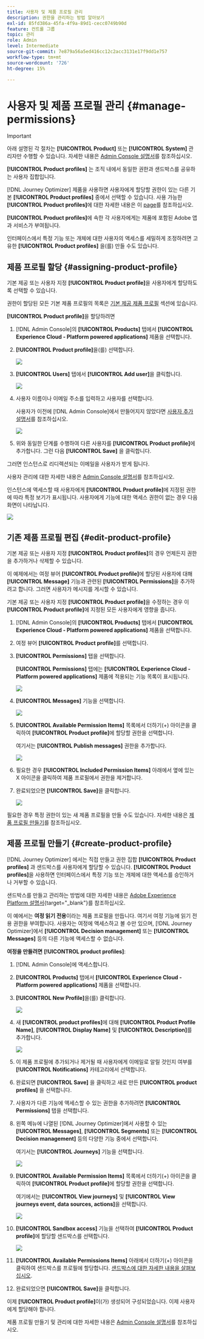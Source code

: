 ```yaml
---
title: 사용자 및 제품 프로필 관리
description: 권한을 관리하는 방법 알아보기
exl-id: 85fd386a-45fa-4f9a-89d1-cecc0749b90d
feature: 컨트롤 그룹
topic: 관리
role: Admin
level: Intermediate
source-git-commit: 7e879a56a5ed416cc12c2acc3131e17f9dd1e757
workflow-type: tm+mt
source-wordcount: '726'
ht-degree: 15%

---
```


# 사용자 및 제품 프로필 관리 {#manage-permissions}

>[!IMPORTANT]
>
> 아래 설명된 각 절차는 **[!UICONTROL Product]** 또는 **[!UICONTROL System]** 관리자만 수행할 수 있습니다. 자세한 내용은 [Admin Console 설명서](https://helpx.adobe.com/enterprise/admin-guide.html/enterprise/using/admin-roles.ug.html)를 참조하십시오.

**[!UICONTROL Product profiles]** 는 조직 내에서 동일한 권한과 샌드박스를 공유하는 사용자 집합입니다.

[!DNL Journey Optimizer] 제품을 사용하면 사용자에게 할당할 권한이 있는 다른 기본 **[!UICONTROL Product profiles]** 중에서 선택할 수 있습니다. 사용 가능한 **[!UICONTROL Product profiles]**&#x200B;에 대한 자세한 내용은 이 [page](ootb-product-profiles.md)를 참조하십시오.

**[!UICONTROL Product profiles]**&#x200B;에 속한 각 사용자에게는 제품에 포함된 Adobe 앱과 서비스가 부여됩니다.

인터페이스에서 특정 기능 또는 개체에 대한 사용자의 액세스를 세밀하게 조정하려면 고유한 **[!UICONTROL Product profiles]** 을(를) 만들 수도 있습니다.

## 제품 프로필 할당 {#assigning-product-profile}

기본 제공 또는 사용자 지정 **[!UICONTROL Product profile]**&#x200B;을 사용자에게 할당하도록 선택할 수 있습니다.

권한이 할당된 모든 기본 제품 프로필의 목록은 [기본 제공 제품 프로필](ootb-product-profiles.md) 섹션에 있습니다.

**[!UICONTROL Product profile]**&#x200B;을 할당하려면

1. [!DNL Admin Console]의 **[!UICONTROL Products]** 탭에서 **[!UICONTROL Experience Cloud - Platform powered applications]** 제품을 선택합니다.

1. **[!UICONTROL Product profile]**&#x200B;을(를) 선택합니다. 

   ![](../assets/do-not-localize/access_control_2.png)

1. **[!UICONTROL Users]** 탭에서 **[!UICONTROL Add user]**&#x200B;을 클릭합니다.

   ![](../assets/do-not-localize/access_control_3.png)

1. 사용자 이름이나 이메일 주소를 입력하고 사용자를 선택합니다.

   사용자가 이전에 [!DNL Admin Console]에서 만들어지지 않았다면 [사용자 추가 설명서](https://helpx.adobe.com/enterprise/admin-guide.html/enterprise/using/manage-users-individually.ug.html#add-users)를 참조하십시오.

   ![](../assets/do-not-localize/access_control_4.png)

1. 위와 동일한 단계를 수행하여 다른 사용자를 **[!UICONTROL Product profile]**&#x200B;에 추가합니다. 그런 다음 **[!UICONTROL Save]** 을 클릭합니다.

그러면 인스턴스로 리디렉션되는 이메일을 사용자가 받게 됩니다.

사용자 관리에 대한 자세한 내용은 [Admin Console 설명서](https://helpx.adobe.com/enterprise/admin-guide.html/enterprise/using/manage-users-individually.ug.html)를 참조하십시오.

인스턴스에 액세스할 때 사용자에게 **[!UICONTROL Product profile]**&#x200B;에 지정된 권한에 따라 특정 보기가 표시됩니다. 사용자에게 기능에 대한 액세스 권한이 없는 경우 다음 화면이 나타납니다.

![](../assets/do-not-localize/access_control_1.png)

## 기존 제품 프로필 편집 {#edit-product-profile}

기본 제공 또는 사용자 지정 **[!UICONTROL Product profiles]**&#x200B;의 경우 언제든지 권한을 추가하거나 삭제할 수 있습니다.

이 예제에서는 여정 뷰어 **[!UICONTROL Product profile]**&#x200B;에 할당된 사용자에 대해 **[!UICONTROL Message]** 기능과 관련된 **[!UICONTROL Permissions]**&#x200B;을 추가하려고 합니다. 그러면 사용자가 메시지를 게시할 수 있습니다.

기본 제공 또는 사용자 지정 **[!UICONTROL Product profile]**&#x200B;을 수정하는 경우 이 **[!UICONTROL Product profile]**&#x200B;에 지정된 모든 사용자에게 영향을 줍니다.

1. [!DNL Admin Console]의 **[!UICONTROL Products]** 탭에서 **[!UICONTROL Experience Cloud - Platform powered applications]** 제품을 선택합니다.

1. 여정 뷰어 **[!UICONTROL Product profile]**&#x200B;를 선택합니다.

1. **[!UICONTROL Permissions]** 탭을 선택합니다. 

   **[!UICONTROL Permissions]** 탭에는 **[!UICONTROL Experience Cloud - Platform powered applications]** 제품에 적용되는 기능 목록이 표시됩니다.

   ![](../assets/do-not-localize/access_control_5.png)

1. **[!UICONTROL Messages]** 기능을 선택합니다.

   ![](../assets/do-not-localize/access_control_6.png)

1. **[!UICONTROL Available Permission Items]** 목록에서 더하기(+) 아이콘을 클릭하여 **[!UICONTROL Product profile]**&#x200B;에 할당할 권한을 선택합니다.

   여기서는 **[!UICONTROL Publish messages]** 권한을 추가합니다.

   ![](../assets/do-not-localize/access_control_7.png)

1. 필요한 경우 **[!UICONTROL Included Permission Items]** 아래에서 옆에 있는 X 아이콘을 클릭하여 제품 프로필에서 권한을 제거합니다.

1. 완료되었으면 **[!UICONTROL Save]**&#x200B;을 클릭합니다.

   ![](../assets/do-not-localize/access_control_8.png)

필요한 경우 특정 권한이 있는 새 제품 프로필을 만들 수도 있습니다. 자세한 내용은 [제품 프로필 만들기](#create-product-profile)를 참조하십시오.

## 제품 프로필 만들기 {#create-product-profile}

[!DNL Journey Optimizer] 에서는 직접 만들고 권한 집합 **[!UICONTROL Product profiles]** 과 샌드박스를 사용자에게 할당할 수 있습니다. **[!UICONTROL Product profiles]**&#x200B;을 사용하면 인터페이스에서 특정 기능 또는 개체에 대한 액세스를 승인하거나 거부할 수 있습니다.

샌드박스를 만들고 관리하는 방법에 대한 자세한 내용은 [Adobe Experience Platform 설명서](https://experienceleague.adobe.com/docs/experience-platform/sandbox/ui/user-guide.html?lang=ko){target=&quot;_blank&quot;}를 참조하십시오.

이 예에서는 **여정 읽기 전용**&#x200B;이라는 제품 프로필을 만듭니다. 여기서 여정 기능에 읽기 전용 권한을 부여합니다. 사용자는 여정에 액세스하고 볼 수만 있으며, [!DNL Journey Optimizer]에서 **[!UICONTROL Decision management]** 또는 **[!UICONTROL Messages]** 등의 다른 기능에 액세스할 수 없습니다.

**여정을 만들려면** **[!UICONTROL product profiles]**:

1. [!DNL Admin Console]에 액세스합니다.

1. **[!UICONTROL Products]** 탭에서 **[!UICONTROL Experience Cloud - Platform powered applications]** 제품을 선택합니다.

1. **[!UICONTROL New Profile]**&#x200B;을(를) 클릭합니다.

   ![](../assets/do-not-localize/access_control_9.png)

1. 새 **[!UICONTROL product profiles]**&#x200B;에 대해 **[!UICONTROL Product Profile Name]**, **[!UICONTROL Display Name]** 및 **[!UICONTROL Description]**&#x200B;를 추가합니다.

   ![](../assets/do-not-localize/access_control_10.png)

1. 이 제품 프로필에 추가되거나 제거될 때 사용자에게 이메일로 알릴 것인지 여부를 **[!UICONTROL Notifications]** 카테고리에서 선택합니다.

1. 완료되면 **[!UICONTROL Save]** 을 클릭하고 새로 만든 **[!UICONTROL product profiles]** 을 선택합니다.

1. 사용자가 다른 기능에 액세스할 수 있는 권한을 추가하려면 **[!UICONTROL Permissions]** 탭을 선택합니다.

1. 왼쪽 메뉴에 나열된 [!DNL Journey Optimizer]에서 사용할 수 있는 **[!UICONTROL Messages]**, **[!UICONTROL Segments]** 또는 **[!UICONTROL Decision management]** 등의 다양한 기능 중에서 선택합니다.

   여기서는 **[!UICONTROL Journeys]** 기능을 선택합니다.

   ![](../assets/do-not-localize/access_control_11.png)

1. **[!UICONTROL Available Permission Items]** 목록에서 더하기(+) 아이콘을 클릭하여 **[!UICONTROL Product profile]**&#x200B;에 할당할 권한을 선택합니다.

   여기에서는 **[!UICONTROL View journeys]** 및 **[!UICONTROL View journeys event, data sources, actions]**&#x200B;을 선택합니다.

   ![](../assets/do-not-localize/access_control_12.png)

1. **[!UICONTROL Sandbox access]** 기능을 선택하여 **[!UICONTROL Product profile]**&#x200B;에 할당할 샌드박스를 선택합니다.

   ![](../assets/do-not-localize/access_control_13.png)

1. **[!UICONTROL Available Permissions Items]** 아래에서 더하기(+) 아이콘을 클릭하여 샌드박스를 프로필에 할당합니다. [샌드박스에 대한 자세한 내용을 살펴보십시오](sandboxes.md).

1. 완료되었으면 **[!UICONTROL Save]**&#x200B;을 클릭합니다.

이제 **[!UICONTROL Product profile]**&#x200B;이(가) 생성되어 구성되었습니다. 이제 사용자에게 할당해야 합니다.

제품 프로필 만들기 및 관리에 대한 자세한 내용은 [Admin Console 설명서](https://helpx.adobe.com/enterprise/admin-guide.html/enterprise/using/manage-product-profiles.ug.html)를 참조하십시오.
